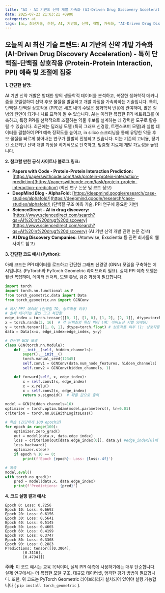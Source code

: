 ```yaml
---
title: "AI - AI 기반의 신약 개발 가속화 (AI-Driven Drug Discovery Acceleration) - 특히 단백질-단백질 상호작용 (Protein-Protein Interaction, PPI) 예측 및 조절에 집중"
date: 2025-07-23 21:03:21 +0900
categories: ai
tags: [ai, 최신기술, 추천, AI, 기반의, 신약, 개발, 가속화, "AI-Driven Drug Discovery Acceleration", 특히, 단백질, 상호작용, "Protein-Protein Interaction", "PPI", 예측, 조절에, 집중]
---
```


## 오늘의 AI 최신 기술 트렌드: **AI 기반의 신약 개발 가속화 (AI-Driven Drug Discovery Acceleration) - 특히 단백질-단백질 상호작용 (Protein-Protein Interaction, PPI) 예측 및 조절에 집중**

**1. 간단한 설명:**

AI 기반 신약 개발은 방대한 양의 생물학적 데이터를 분석하고, 복잡한 생화학적 메커니즘을 모델링하여 신약 후보 물질을 발굴하고 개발 과정을 가속화하는 기술입니다.  특히, 단백질-단백질 상호작용 (PPI)은 세포 내의 수많은 생화학적 반응에 관여하며, 많은 질병의 원인이 되거나 치료 표적이 될 수 있습니다. AI는 이러한 복잡한 PPI 네트워크를 예측하고, 특정 PPI를 선택적으로 조절하는 약물 후보를 설계하는 데 강력한 도구로 활용될 수 있습니다.  최근에는 딥러닝 모델 (특히 그래프 신경망, 트랜스포머 모델)과 실험 데이터를 결합하여 PPI 예측 정확도를 높이고, in silico 스크리닝을 통해 유망한 약물 후보 물질을 빠르게 찾아내는 연구가 활발히 진행되고 있습니다. 이는 기존의 고비용, 장기간 소요되던 신약 개발 과정을 획기적으로 단축하고, 맞춤형 치료제 개발 가능성을 높입니다.

**2. 참고할 만한 공식 사이트나 블로그 링크:**

*   **Papers with Code - Protein-Protein Interaction Prediction:** [https://paperswithcode.com/task/protein-protein-interaction-prediction](https://paperswithcode.com/task/protein-protein-interaction-prediction)  (최신 연구 논문 및 코드 정보)
*   **DeepMind Blog - AlphaFold:** [https://deepmind.google/research/case-studies/alphafold/](https://deepmind.google/research/case-studies/alphafold/) (단백질 구조 예측 기술, PPI 연구에 중요한 기반)
*   **ScienceDirect - AI in drug discovery:** [https://www.sciencedirect.com/search?qs=AI%20in%20drug%20discovery](https://www.sciencedirect.com/search?qs=AI%20in%20drug%20discovery) (AI 기반 신약 개발 관련 논문 검색)
*   **AI Drug Discovery Companies:**  (Atomwise, Exscientia 등 관련 회사들의 웹사이트 참고)

**3. 간단한 코드 예시 (Python):**

아래 코드는 PPI 데이터를 로드하고 간단한 그래프 신경망 (GNN) 모델을 구축하는 예시입니다. (PyTorch와 PyTorch Geometric 라이브러리 필요).  실제 PPI 예측 모델은 훨씬 복잡하며, 데이터 전처리, 모델 튜닝, 검증 과정이 필요합니다.

```python
import torch
import torch.nn.functional as F
from torch_geometric.data import Data
from torch_geometric.nn import GCNConv

# 예시 PPI 데이터 (단백질 ID, 상호작용 여부)
# 실제 데이터는 훨씬 크고 복잡함
edge_index = torch.tensor([[0, 1], [1, 0], [1, 2], [2, 1]], dtype=torch.long).t().contiguous()
x = torch.randn(3, 16)  # 각 단백질의 특징 벡터 (예: 아미노산 서열 임베딩)
y = torch.tensor([1, 0, 1], dtype=torch.float) # 상호작용 여부 (1: 상호작용, 0: 상호작용 없음)
data = Data(x=x, edge_index=edge_index, y=y)

# 간단한 GCN 모델
class GCN(torch.nn.Module):
    def __init__(self, hidden_channels):
        super().__init__()
        torch.manual_seed(12345)
        self.conv1 = GCNConv(data.num_node_features, hidden_channels)
        self.conv2 = GCNConv(hidden_channels, 1)

    def forward(self, x, edge_index):
        x = self.conv1(x, edge_index)
        x = x.relu()
        x = self.conv2(x, edge_index)
        return x.sigmoid()  # 확률 값으로 출력

model = GCN(hidden_channels=16)
optimizer = torch.optim.Adam(model.parameters(), lr=0.01)
criterion = torch.nn.BCEWithLogitsLoss()

# 학습 (간단하게 100 epoch만)
for epoch in range(100):
    optimizer.zero_grad()
    out = model(data.x, data.edge_index)
    loss = criterion(out[data.edge_index[0]], data.y) #edge_index[0]에 해당하는 노드의 prediction값과 label을 비교
    loss.backward()
    optimizer.step()
    if epoch % 10 == 0:
        print(f'Epoch {epoch}: Loss: {loss:.4f}')

# 예측
model.eval()
with torch.no_grad():
    pred = model(data.x, data.edge_index)
    print(f'Predictions: {pred}')
```

**4. 코드 실행 결과 예시:**

```
Epoch 0: Loss: 0.7256
Epoch 10: Loss: 0.6693
Epoch 20: Loss: 0.6156
Epoch 30: Loss: 0.5641
Epoch 40: Loss: 0.5145
Epoch 50: Loss: 0.4665
Epoch 60: Loss: 0.4199
Epoch 70: Loss: 0.3747
Epoch 80: Loss: 0.3308
Epoch 90: Loss: 0.2883
Predictions: tensor([[0.3064],
        [0.3116],
        [0.4794]])
```

**주의:** 이 코드 예시는 교육 목적이며, 실제 PPI 예측에 사용하기에는 매우 단순합니다. 실제 연구에서는 더 복잡한 모델 구조, 대규모 데이터셋, 엄격한 평가 방법이 필요합니다.  또한,  위 코드는 PyTorch Geometric 라이브러리가 설치되어 있어야 실행 가능합니다 ( `pip install torch_geometric` ).

